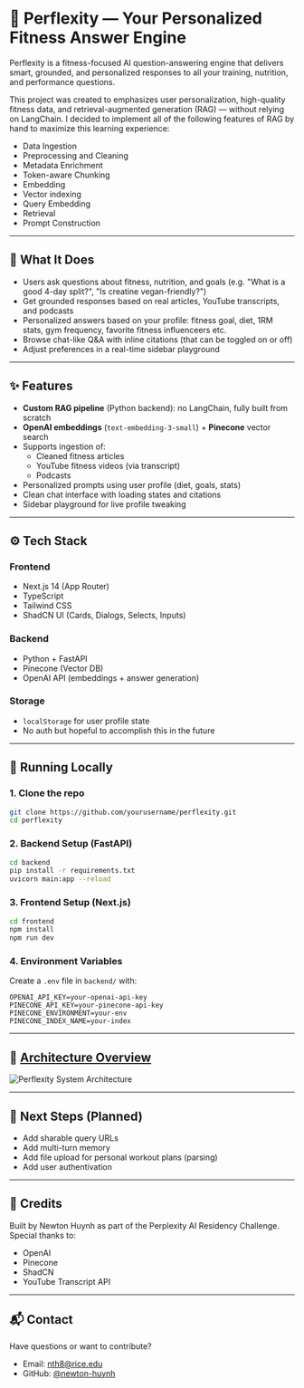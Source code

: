 # 💪 Perflexity — Your Personalized Fitness Answer Engine

Perflexity is a fitness-focused AI question-answering engine that delivers smart, grounded, and personalized responses to all your training, nutrition, and performance questions.

This project was created to emphasizes user personalization, high-quality fitness data, and retrieval-augmented generation (RAG) — without relying on LangChain.
I decided to implement all of the following features of RAG by hand to maximize this learning experience:
- Data Ingestion
- Preprocessing and Cleaning
- Metadata Enrichment
- Token-aware Chunking
- Embedding
- Vector indexing
- Query Embedding
- Retrieval
- Prompt Construction

---

## 🧠 What It Does

- Users ask questions about fitness, nutrition, and goals (e.g. "What is a good 4-day split?", "Is creatine vegan-friendly?")
- Get grounded responses based on real articles, YouTube transcripts, and podcasts
- Personalized answers based on your profile: fitness goal, diet, 1RM stats, gym frequency, favorite fitness influenceers etc.
- Browse chat-like Q&A with inline citations (that can be toggled on or off)
- Adjust preferences in a real-time sidebar playground

---

## ✨ Features

- **Custom RAG pipeline** (Python backend): no LangChain, fully built from scratch
- **OpenAI embeddings** (`text-embedding-3-small`) + **Pinecone** vector search
- Supports ingestion of:
  - Cleaned fitness articles
  - YouTube fitness videos (via transcript)
  - Podcasts
- Personalized prompts using user profile (diet, goals, stats)
- Clean chat interface with loading states and citations
- Sidebar playground for live profile tweaking 

---

## ⚙️ Tech Stack

### Frontend
- Next.js 14 (App Router)
- TypeScript
- Tailwind CSS
- ShadCN UI (Cards, Dialogs, Selects, Inputs)

### Backend
- Python + FastAPI
- Pinecone (Vector DB)
- OpenAI API (embeddings + answer generation)

### Storage
- `localStorage` for user profile state
- No auth but hopeful to accomplish this in the future

---

## 🚀 Running Locally

### 1. Clone the repo
```bash
git clone https://github.com/yourusername/perflexity.git
cd perflexity
```

### 2. Backend Setup (FastAPI)
```bash
cd backend
pip install -r requirements.txt
uvicorn main:app --reload
```

### 3. Frontend Setup (Next.js)
```bash
cd frontend
npm install
npm run dev
```

### 4. Environment Variables
Create a `.env` file in `backend/` with:
```
OPENAI_API_KEY=your-openai-api-key
PINECONE_API_KEY=your-pinecone-api-key
PINECONE_ENVIRONMENT=your-env
PINECONE_INDEX_NAME=your-index
```

---

## 🧱 [Architecture Overview](https://drive.google.com/file/d/1eHzb_WSBHxOWOZ4IVBZplZ1UCJgCpw4f/view?usp=sharing)
![Perflexity System Architecture](https://drive.google.com/uc?export=view&id=1eHzb_WSBHxOWOZ4IVBZplZ1UCJgCpw4f)


---

## 🏁 Next Steps (Planned)
- Add sharable query URLs
- Add multi-turn memory
- Add file upload for personal workout plans (parsing)
- Add user authentivation

---

## 🙌 Credits
Built by Newton Huynh as part of the Perplexity AI Residency Challenge. Special thanks to:
- OpenAI
- Pinecone
- ShadCN
- YouTube Transcript API

---

## 📬 Contact
Have questions or want to contribute?
- Email: nth8@rice.edu
- GitHub: [@newton-huynh](https://github.com/newton-huynh)

